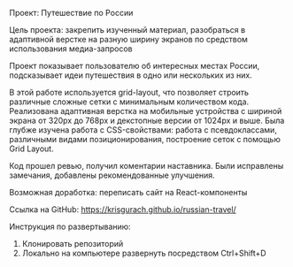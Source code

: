 Проект: Путешествие по России

Цель проекта: закрепить изученный материал, разобраться в адаптивной верстке на разную ширину экранов по средством использования медиа-запросов

Проект показывает пользователю об интересных местах России, подсказывает идеи путешествия в одно или нескольких из них.

В этой работе используется grid-layout, что позволяет строить различные сложные сетки с минимальным количеством кода. Реализована адаптивная верстка на мобильные устройства с шириной экрана от 320px до 768px и декстопные версии от 1024px и выше. Была глубже изучена работа с CSS-свойствами: работа с псевдоклассами, различными видами позиционирования, построение сеток с помощью Grid Layout.

Код прошел ревью, получил коментарии наставника. Были исправлены замечания, добавлены рекомендованные улучшения.

Возможная доработка: переписать сайт на React-компоненты

Ссылка на GitHub: https://krisgurach.github.io/russian-travel/

Инструкция по развертыванию:
1. Клонировать репозиторий
2. Локально на компьютере развернуть посредством Ctrl+Shift+D

